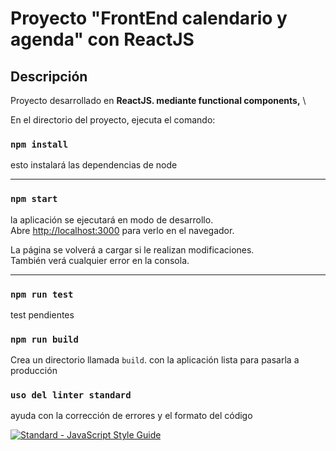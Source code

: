 # Proyecto "FrontEnd calendario y agenda" con ReactJS

## Descripción

Proyecto desarrollado en **ReactJS. mediante functional components,** \

En el directorio del proyecto, ejecuta el comando:

### `npm install`

esto instalará las dependencias de node

---

### `npm start`

la aplicación se ejecutará en modo de desarrollo. \
Abre [http://localhost:3000](http://localhost:3000) para verlo en el navegador.

La página se volverá a cargar si le realizan modificaciones. \
También verá cualquier error en la consola.

---

### `npm run test`

test pendientes

### `npm run build`

Crea un directorio llamada `build`. con la aplicación lista para pasarla a producción

### `uso del linter standard`

ayuda con la corrección de errores y el formato del código

[![Standard - JavaScript Style Guide](https://img.shields.io/badge/code%20style-standard-brightgreen.svg)](https://standardjs.com/)
